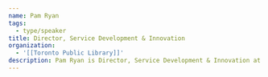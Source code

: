 ```yaml
---
name: Pam Ryan
tags:
  - type/speaker
title: Director, Service Development & Innovation
organization:
  - '[[Toronto Public Library]]'
description: Pam Ryan is Director, Service Development & Innovation at Toronto Public Library. She is responsible for creating transformational library services and programs for all major service areas and age groups, including newcomers and vulnerable populations, to digital innovation, literacy and learning, community outreach and engagement, and special collections and digitization.
---
```

